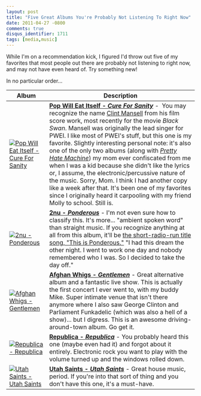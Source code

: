 ```yaml
---
layout: post
title: "Five Great Albums You're Probably Not Listening To Right Now"
date: 2011-04-27 -0800
comments: true
disqus_identifier: 1711
tags: [media,music]
---
```

While I'm on a recommendation kick, I figured I'd throw out five of my
favorites that most people out there are probably not listening to right
now, and may not have even heard of. Try something new!

In no particular order...

| Album | Description |
| --- | --- |
| [![Pop Will Eat Itself - Cure For Sanity](http://ecx.images-amazon.com/images/I/61V-hKwrMSL._SL500_AA250_.jpg)](http://www.amazon.com/dp/B000008JIR?tag=mhsvortex) | [**Pop Will Eat Itself - _Cure For Sanity_**](http://www.amazon.com/dp/B000008JIR?tag=mhsvortex) -  You may recognize the name [Clint Mansell](http://en.wikipedia.org/wiki/Clint_Mansell) from his film score work, most recently for the movie _Black Swan_. Mansell was originally the lead singer for PWEI. I like most of PWEI's stuff, but this one is my favorite. Slightly interesting personal note: it's also one of the only two albums (along with _[Pretty Hate Machine](http://www.amazon.com/dp/B00489YLBS?tag=mhsvortex)_) my mom ever confiscated from me when I was a kid because she didn't like the lyrics or, I assume, the electronic/percussive nature of the music. Sorry, Mom. I think I had another copy like a week after that. It's been one of my favorites since I originally heard it carpooling with my friend Molly to school. Still is. |
| [![2nu - Ponderous](http://ecx.images-amazon.com/images/I/51FnIz72MsL._SL500_AA250_.jpg)](http://www.amazon.com/dp/B000008LTZ?tag=mhsvortex) | [**2nu - _Ponderous_**](http://www.amazon.com/dp/B000008LTZ?tag=mhsvortex) - I'm not even sure how to classify this. It's more... "ambient spoken word" than straight music. If you recognize anything at all from this album, it'll be [the short-radio-run title song, "This is Ponderous."](http://www.youtube.com/watch?v=6gYIbMwswKM) "I had this dream the other night. I went to work one day and nobody remembered who I was. So I decided to take the day off." |
| [![Afghan Whigs - Gentlemen](http://ecx.images-amazon.com/images/I/51OYg70Gv7L._SL500_AA250_.jpg)](http://www.amazon.com/dp/B000002HD5?tag=mhsvortex) | [**Afghan Whigs - _Gentlemen_**](http://www.amazon.com/dp/B000002HD5?tag=mhsvortex) - Great alternative album and a fantastic live show. This is actually the first concert I ever went to, with my buddy Mike. Super intimate venue that isn't there anymore where I also saw George Clinton and Parliament Funkadelic (which was also a hell of a show)... but I digress. This is an awesome driving-around-town album. Go get it. |
| [![Republica - Republica](http://ec5.images-amazon.com/images/I/518GQNvGrBL._SL500_AA250_.jpg)](http://www.amazon.com/dp/B000KEPLLO?tag=mhsvortex) | [**Republica - _Republica_**](http://www.amazon.com/dp/B000KEPLLO?tag=mhsvortex) - You probably heard this one (maybe even had it) and forgot about it entirely. Electronic rock you want to play with the volume turned up and the windows rolled down. |
| [![Utah Saints - Utah Saints](http://ecx.images-amazon.com/images/I/415P4N2DJ2L._SL500_AA250_.jpg)](http://www.amazon.com/dp/B000001FHK?tag=mhsvortex) | [**Utah Saints - _Utah Saints_**](http://www.amazon.com/dp/B000001FHK?tag=mhsvortex) - Great house music, period. If you're into that sort of thing and you don't have this one, it's a must-have. |
